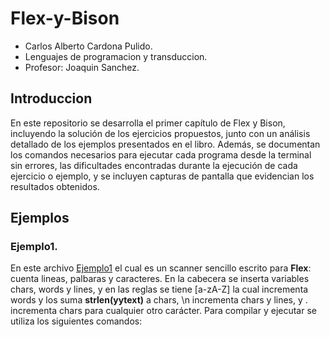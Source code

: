 # Flex-y-Bison
- Carlos Alberto Cardona Pulido.
- Lenguajes de programacion y transduccion.
- Profesor: Joaquin Sanchez.
## Introduccion
En este repositorio se desarrolla el primer capítulo de Flex y Bison, incluyendo la solución de los ejercicios propuestos, junto con un análisis detallado de los ejemplos presentados en el libro. Además, se documentan los comandos necesarios para ejecutar cada programa desde la terminal sin errores, las dificultades encontradas durante la ejecución de cada ejercicio o ejemplo, y se incluyen capturas de pantalla que evidencian los resultados obtenidos.

## Ejemplos
### Ejemplo1.
En este archivo [Ejemplo1](https://github.com/ALMA3112/Introduccion-Flex-y-Bison/blob/main/Ejemplos/Ejemplo%201/fb1-1.l) el cual es un scanner sencillo escrito para **Flex**: cuenta  lineas, palbaras y caracteres. En la cabecera se inserta variables chars, words y lines, y en las reglas se tiene [a-zA-Z] la cual incrementa words y los suma **strlen(yytext)** a chars, \n incrementa chars y lines, y . incrementa chars para cualquier otro carácter. 
Para compilar y ejecutar se utiliza los siguientes comandos:

